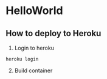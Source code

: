 # HelloWorld

## How to deploy to Heroku

1. Login to heroku 
```
heroku login
```

2. Build container